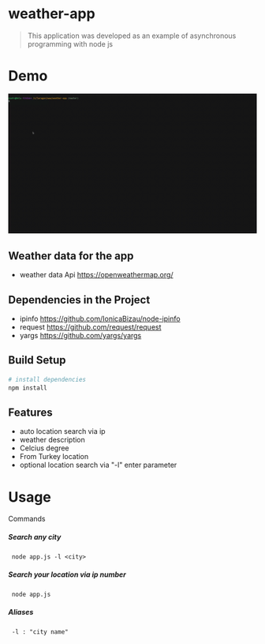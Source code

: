 # weather-app

> This application was developed as an example of asynchronous programming with node js

# Demo
![console-based node.js application](weather-app.gif)

## Weather data for the app 
- weather data Api  https://openweathermap.org/ 
## Dependencies in the Project
- ipinfo  https://github.com/IonicaBizau/node-ipinfo
- request https://github.com/request/request
- yargs https://github.com/yargs/yargs

## Build Setup

``` bash
# install dependencies
npm install
```
## Features
 - auto location search via ip
 - weather description
 - Celcius degree 
 - From Turkey location
 - optional location search via "-l" enter parameter

 # Usage
Commands 

##### Search any city
```
 node app.js -l <city>

```
##### Search your location via ip number
```
 node app.js

```

##### Aliases
```
 -l : "city name"

``` 




